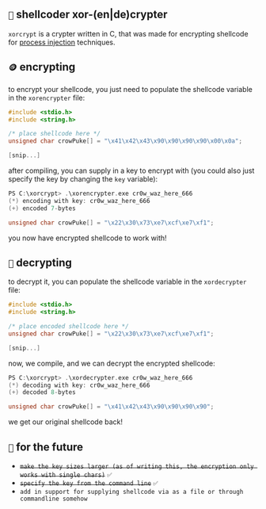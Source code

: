 ## `🦊` shellcoder xor-(en|de)crypter

`xorcrypt` is a crypter written in C, that was made for encrypting shellcode for [process injection](https://github.com/cr-0w/maldev) techniques.

## `🪙` encrypting

to encrypt your shellcode, you just need to populate the shellcode variable in the `xorencrypter` file:

```cpp
#include <stdio.h>
#include <string.h>

/* place shellcode here */
unsigned char crowPuke[] = "\x41\x42\x43\x90\x90\x90\x90\x00\x0a";

[snip...]
```

after compiling, you can supply in a key to encrypt with (you could also just specify the key by changing the `key` variable):

```cpp
PS C:\xorcrypt> .\xorencrypter.exe cr0w_waz_here_666
(*) encoding with key: cr0w_waz_here_666
(+) encoded 7-bytes

unsigned char crowPuke[] = "\x22\x30\x73\xe7\xcf\xe7\xf1";
```

you now have encrypted shellcode to work with! 

## `🔖` decrypting

to decrypt it, you can populate the shellcode variable in the `xordecrypter` file:

```cpp
#include <stdio.h>
#include <string.h>

/* place encoded shellcode here */
unsigned char crowPuke[] = "\x22\x30\x73\xe7\xcf\xe7\xf1";

[snip...]
```

now, we compile, and we can decrypt the encrypted shellcode:

```cpp
PS C:\xorcrypt> .\xordecrypter.exe cr0w_waz_here_666
(*) decoding with key: cr0w_waz_here_666
(+) decoded 8-bytes

unsigned char crowPuke[] = "\x41\x42\x43\x90\x90\x90\x90";
```

we get our original shellcode back!

## `🔮` for the future

- ~~`make the key sizes larger (as of writing this, the encryption only works with single chars)`~~ `✅`
- ~~`specify the key from the command line`~~ `✅`
- `add in support for supplying shellcode via as a file or through commandline somehow`
